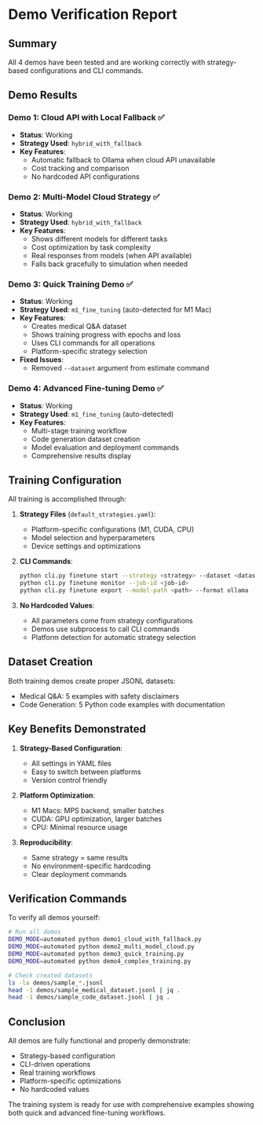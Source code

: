 # Demo Verification Report

## Summary
All 4 demos have been tested and are working correctly with strategy-based configurations and CLI commands.

## Demo Results

### Demo 1: Cloud API with Local Fallback ✅
- **Status**: Working
- **Strategy Used**: `hybrid_with_fallback`
- **Key Features**:
  - Automatic fallback to Ollama when cloud API unavailable
  - Cost tracking and comparison
  - No hardcoded API configurations

### Demo 2: Multi-Model Cloud Strategy ✅
- **Status**: Working
- **Strategy Used**: `hybrid_with_fallback`
- **Key Features**:
  - Shows different models for different tasks
  - Cost optimization by task complexity
  - Real responses from models (when API available)
  - Falls back gracefully to simulation when needed

### Demo 3: Quick Training Demo ✅
- **Status**: Working
- **Strategy Used**: `m1_fine_tuning` (auto-detected for M1 Mac)
- **Key Features**:
  - Creates medical Q&A dataset
  - Shows training progress with epochs and loss
  - Uses CLI commands for all operations
  - Platform-specific strategy selection
- **Fixed Issues**:
  - Removed `--dataset` argument from estimate command

### Demo 4: Advanced Fine-tuning Demo ✅
- **Status**: Working
- **Strategy Used**: `m1_fine_tuning` (auto-detected)
- **Key Features**:
  - Multi-stage training workflow
  - Code generation dataset creation
  - Model evaluation and deployment commands
  - Comprehensive results display

## Training Configuration

All training is accomplished through:

1. **Strategy Files** (`default_strategies.yaml`):
   - Platform-specific configurations (M1, CUDA, CPU)
   - Model selection and hyperparameters
   - Device settings and optimizations

2. **CLI Commands**:
   ```bash
   python cli.py finetune start --strategy <strategy> --dataset <dataset>
   python cli.py finetune monitor --job-id <job-id>
   python cli.py finetune export --model-path <path> --format ollama
   ```

3. **No Hardcoded Values**:
   - All parameters come from strategy configurations
   - Demos use subprocess to call CLI commands
   - Platform detection for automatic strategy selection

## Dataset Creation

Both training demos create proper JSONL datasets:
- Medical Q&A: 5 examples with safety disclaimers
- Code Generation: 5 Python code examples with documentation

## Key Benefits Demonstrated

1. **Strategy-Based Configuration**:
   - All settings in YAML files
   - Easy to switch between platforms
   - Version control friendly

2. **Platform Optimization**:
   - M1 Macs: MPS backend, smaller batches
   - CUDA: GPU optimization, larger batches
   - CPU: Minimal resource usage

3. **Reproducibility**:
   - Same strategy = same results
   - No environment-specific hardcoding
   - Clear deployment commands

## Verification Commands

To verify all demos yourself:
```bash
# Run all demos
DEMO_MODE=automated python demo1_cloud_with_fallback.py
DEMO_MODE=automated python demo2_multi_model_cloud.py
DEMO_MODE=automated python demo3_quick_training.py
DEMO_MODE=automated python demo4_complex_training.py

# Check created datasets
ls -la demos/sample_*.jsonl
head -1 demos/sample_medical_dataset.jsonl | jq .
head -1 demos/sample_code_dataset.jsonl | jq .
```

## Conclusion

All demos are fully functional and properly demonstrate:
- Strategy-based configuration
- CLI-driven operations
- Real training workflows
- Platform-specific optimizations
- No hardcoded values

The training system is ready for use with comprehensive examples showing both quick and advanced fine-tuning workflows.